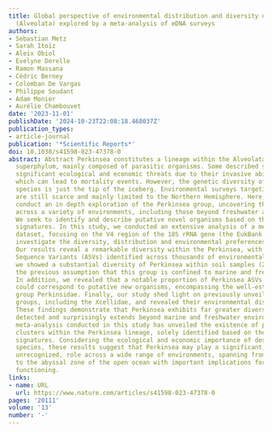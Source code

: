 ```yaml
---
title: Global perspective of environmental distribution and diversity of Perkinsea
  (Alveolata) explored by a meta-analysis of eDNA surveys
authors:
- Sebastian Metz
- Sarah Itoïz
- Aleix Obiol
- Evelyne Derelle
- Ramon Massana
- Cédric Berney
- Colomban De Vargas
- Philippe Soudant
- Adam Monier
- Aurélie Chambouvet
date: '2023-11-01'
publishDate: '2024-10-23T22:08:18.468037Z'
publication_types:
- article-journal
publication: '*Scientific Reports*'
doi: 10.1038/s41598-023-47378-0
abstract: Abstract Perkinsea constitutes a lineage within the Alveolata eukaryotic
  superphylum, mainly composed of parasitic organisms. Some described species represent
  significant ecological and economic threats due to their invasive ability and pathogenicity,
  which can lead to mortality events. However, the genetic diversity of these described
  species is just the tip of the iceberg. Environmental surveys targeting this lineage
  are still scarce and mainly limited to the Northern Hemisphere. Here, we aim to
  conduct an in depth exploration of the Perkinsea group, uncovering the diversity
  across a variety of environments, including those beyond freshwater and marine ecosystems.
  We seek to identify and describe putative novel organisms based on their genetic
  signatures. In this study, we conducted an extensive analysis of a metabarcoding
  dataset, focusing on the V4 region of the 18S rRNA gene (the EukBank dataset), to
  investigate the diversity, distribution and environmental preferences of the Perkinsea.
  Our results reveal a remarkable diversity within the Perkinsea, with 1568 Amplicon
  Sequence Variants (ASVs) identified across thousands of environmental samples. Surprisingly,
  we showed a substantial diversity of Perkinsea within soil samples (269 ASVs), challenging
  the previous assumption that this group is confined to marine and freshwater environments.
  In addition, we revealed that a notable proportion of Perkinsea ASVs (428 ASVs)
  could correspond to putative new organisms, encompassing the well-established taxonomic
  group Perkinsidae. Finally, our study shed light on previously unveiled taxonomic
  groups, including the Xcellidae, and revealed their environmental distribution.
  These findings demonstrate that Perkinsea exhibits far greater diversity than previously
  detected and surprisingly extends beyond marine and freshwater environments. The
  meta-analysis conducted in this study has unveiled the existence of previously unknown
  clusters within the Perkinsea lineage, solely identified based on their genetic
  signatures. Considering the ecological and economic importance of described Perkinsea
  species, these results suggest that Perkinsea may play a significant, yet previously
  unrecognized, role across a wide range of environments, spanning from soil environments
  to the abyssal zone of the open ocean with important implications for ecosystem
  functioning.
links:
- name: URL
  url: https://www.nature.com/articles/s41598-023-47378-0
pages: '20111'
volume: '13'
number: '-'
---
```

